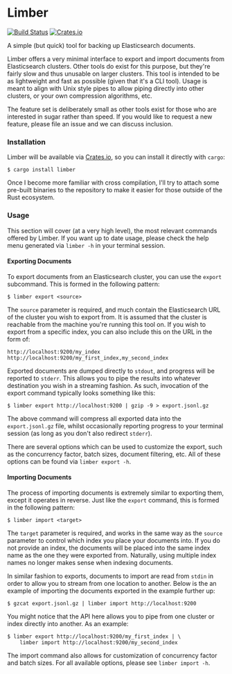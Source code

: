 # Limber
[![Build Status](https://img.shields.io/github/actions/workflow/status/whitfin/limber/ci.yml)](https://github.com/whitfin/limber/actions)
[![Crates.io](https://img.shields.io/crates/v/limber.svg)](https://crates.io/crates/limber)

A simple (but quick) tool for backing up Elasticsearch documents.

Limber offers a very minimal interface to export and import documents from
Elasticsearch clusters. Other tools do exist for this purpose, but they're
fairly slow and thus unusable on larger clusters. This tool is intended to
be as lightweight and fast as possible (given that it's a CLI tool). Usage
is meant to align with Unix style pipes to allow piping directly into other
clusters, or your own compression algorithms, etc.

The feature set is deliberately small as other tools exist for those who
are interested in sugar rather than speed. If you would like to request a
new feature, please file an issue and we can discuss inclusion.

### Installation

Limber will be available via [Crates.io](https://crates.io/crates/limber),
so you can install it directly with `cargo`:

```shell
$ cargo install limber
```

Once I become more familiar with cross compilation, I'll try to attach some
pre-built binaries to the repository to make it easier for those outside of
the Rust ecosystem.

### Usage

This section will cover (at a very high level), the most relevant commands
offered by Limber. If you want up to date usage, please check the help menu
generated via `limber -h` in your terminal session.

#### Exporting Documents

To export documents from an Elasticsearch cluster, you can use the `export`
subcommand. This is formed in the following pattern:

```shell
$ limber export <source>
```

The `source` parameter is required, and much contain the Elasticsearch URL
of the cluster you wish to export from. It is assumed that the cluster is
reachable from the machine you're running this tool on. If you wish to
export from a specific index, you can also include this on the URL in the
form of:

```text
http://localhost:9200/my_index
http://localhost:9200/my_first_index,my_second_index
```

Exported documents are dumped directly to `stdout`, and progress will be
reported to `stderr`. This allows you to pipe the results into whatever
destination you wish in a streaming fashion. As such, invocation of the
export command typically looks something like this:

```shell
$ limber export http://localhost:9200 | gzip -9 > export.jsonl.gz
```

The above command will compress all exported data into the `export.jsonl.gz`
file, whilst occasionally reporting progress to your terminal session (as
long as you don't also redirect `stderr`).

There are several options which can be used to customize the export, such
as the concurrency factor, batch sizes, document filtering, etc. All of
these options can be found via `limber export -h`.

#### Importing Documents

The process of importing documents is extremely similar to exporting them,
except it operates in reverse. Just like the `export` command, this is
formed in the following pattern:

```shell
$ limber import <target>
```

The `target` parameter is required, and works in the same way as the `source`
parameter to control which index you place your documents into. If you do
not provide an index, the documents will be placed into the same index name
as the one they were exported from. Naturally, using multiple index names no
longer makes sense when indexing documents.

In similar fashion to exports, documents to import are read from `stdin` in
order to allow you to stream from one location to another. Below is the an
example of importing the documents exported in the example further up:

```shell
$ gzcat export.jsonl.gz | limber import http://localhost:9200
```

You might notice that the API here allows you to pipe from one cluster or
index directly into another. As an example:

```shell
$ limber export http://localhost:9200/my_first_index | \
    limber import http://localhost:9200/my_second_index
```

The import command also allows for customization of concurrency factor and
batch sizes. For all available options, please see `limber import -h`.

